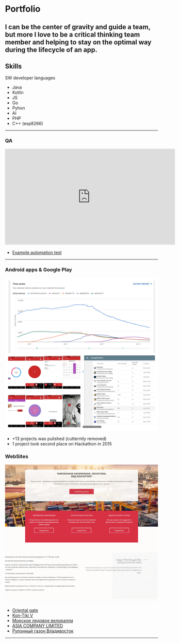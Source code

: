# Portfolio  
I can be the center of gravity and guide a team, but more I love to be a critical thinking team member and helping to stay on the optimal way during the lifecycle of an app.
---

## Skills 
SW developer languages
 - Java
 - Kotlin
 - JS
 - Go
 - Pyhon
 - AI
 - PHP
 - C++ (esp8266)

---

### QA  
<iframe width="560" height="315" src="https://www.youtube.com/embed/Pj59w3ujvJA?controls=0" frameborder="0" allow="accelerometer; autoplay; encrypted-media; gyroscope; picture-in-picture" allowfullscreen></iframe>  

 - [Example automation test](https://github.com/AntonVTR/CatlulatorTest)

---

### Android apps & Google Play
<img src="images/AndroidAppsGooglePay.jpg?raw=true"/>

 - +13 projects was pulished (cutterntly removed) 
 - 1 project took second place on Hackathon in 2015

### WebSites
<img src="images/web_collage.gif?raw=true"/>

- [Oriental gate](http://www.orientalgate.ru/)
- [Kon-Tiki V](http://kontikiv.ru/)
- [Морское ледовое велоралли](http://www.papenberg.ru/)
- [ASIA COMPANY LIMITED](http://ogasiaco.com/)
- [Рулонный газон Владивосток](http://ovoshevod-dv.ru/)

---